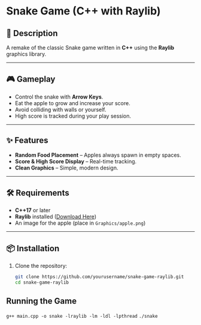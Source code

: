 # Snake Game (C++ with Raylib)

## 📜 Description
A remake of the classic Snake game written in **C++** using the **Raylib** graphics library.  

---

## 🎮 Gameplay
- Control the snake with **Arrow Keys**.
- Eat the apple to grow and increase your score.
- Avoid colliding with walls or yourself.
- High score is tracked during your play session.

---

## ✨ Features
- **Random Food Placement** – Apples always spawn in empty spaces.
- **Score & High Score Display** – Real-time tracking.
- **Clean Graphics** – Simple, modern design.

---

## 🛠 Requirements
- **C++17** or later
- **Raylib** installed ([Download Here](https://www.raylib.com/))
- An image for the apple (place in `Graphics/apple.png`)

---

## 📦 Installation
1. Clone the repository:
   ```bash
   git clone https://github.com/yourusername/snake-game-raylib.git
   cd snake-game-raylib

## Running the Game

`g++ main.cpp -o snake -lraylib -lm -ldl -lpthread`
`./snake`
